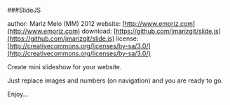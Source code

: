 ###SlideJS

author: Mariz Melo (MM) 2012
website: [http://www.emoriz.com](http://www.emoriz.com)
download: [https://github.com/jmarizgit/slide.js](https://github.com/jmarizgit/slide.js)
license: [http://creativecommons.org/licenses/by-sa/3.0/](http://creativecommons.org/licenses/by-sa/3.0/)


Create mini slideshow for your website.

Just replace images and numbers (on navigation) and 
you are ready to go.

Enjoy...
